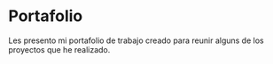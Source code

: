 # Portafolio 
Les presento mi portafolio de trabajo creado para reunir alguns de los proyectos que he realizado.
